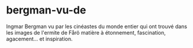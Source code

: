 # bergman-vu-de

Ingmar Bergman vu par les cinéastes du monde entier qui ont trouvé dans les images de l'ermite de Fårö matière à étonnement, fascination, agacement... et inspiration.
